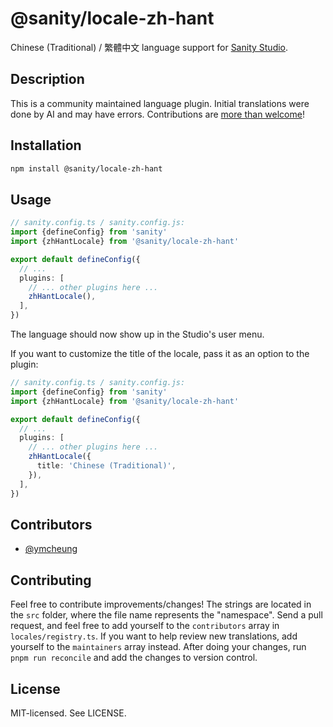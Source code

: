 # @sanity/locale-zh-hant

Chinese (Traditional) / 繁體中文 language support for [Sanity Studio](https://www.sanity.io/).

## Description

This is a community maintained language plugin. Initial translations were done by AI and may have errors. Contributions are [more than welcome](#contributing)!

## Installation

```sh
npm install @sanity/locale-zh-hant
```

## Usage

```ts
// sanity.config.ts / sanity.config.js:
import {defineConfig} from 'sanity'
import {zhHantLocale} from '@sanity/locale-zh-hant'

export default defineConfig({
  // ...
  plugins: [
    // ... other plugins here ...
    zhHantLocale(),
  ],
})
```

The language should now show up in the Studio's user menu.

If you want to customize the title of the locale, pass it as an option to the plugin:

```ts
// sanity.config.ts / sanity.config.js:
import {defineConfig} from 'sanity'
import {zhHantLocale} from '@sanity/locale-zh-hant'

export default defineConfig({
  // ...
  plugins: [
    // ... other plugins here ...
    zhHantLocale({
      title: 'Chinese (Traditional)',
    }),
  ],
})
```

## Contributors

- [@ymcheung](https://github.com/ymcheung)

## Contributing

Feel free to contribute improvements/changes! The strings are located in the `src` folder, where the file name represents the "namespace". Send a pull request, and feel free to add yourself to the `contributors` array in `locales/registry.ts`. If you want to help review new translations, add yourself to the `maintainers` array instead. After doing your changes, run `pnpm run reconcile` and add the changes to version control.

## License

MIT-licensed. See LICENSE.

